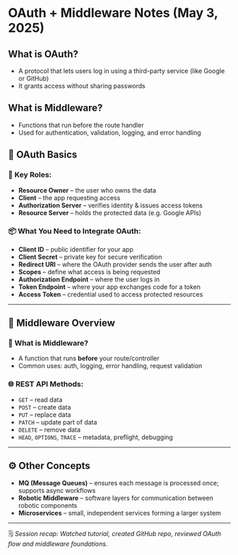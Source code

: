 # OAuth + Middleware Notes (May 3, 2025)

## What is OAuth?
- A protocol that lets users log in using a third-party service (like Google or GitHub)
- It grants access without sharing passwords

## What is Middleware?
- Functions that run before the route handler
- Used for authentication, validation, logging, and error handling

## 🔐 OAuth Basics

### 🧠 Key Roles:
- **Resource Owner** – the user who owns the data
- **Client** – the app requesting access
- **Authorization Server** – verifies identity & issues access tokens
- **Resource Server** – holds the protected data (e.g. Google APIs)

### 📦 What You Need to Integrate OAuth:
- **Client ID** – public identifier for your app
- **Client Secret** – private key for secure verification
- **Redirect URI** – where the OAuth provider sends the user after auth
- **Scopes** – define what access is being requested
- **Authorization Endpoint** – where the user logs in
- **Token Endpoint** – where your app exchanges code for a token
- **Access Token** – credential used to access protected resources

---

## 🧩 Middleware Overview

### 🔁 What is Middleware?
- A function that runs **before** your route/controller
- Common uses: auth, logging, error handling, request validation

### 🌐 REST API Methods:
- `GET` – read data
- `POST` – create data
- `PUT` – replace data
- `PATCH` – update part of data
- `DELETE` – remove data
- `HEAD`, `OPTIONS`, `TRACE` – metadata, preflight, debugging

---

## ⚙️ Other Concepts

- **MQ (Message Queues)** – ensures each message is processed once; supports async workflows
- **Robotic Middleware** – software layers for communication between robotic components
- **Microservices** – small, independent services forming a larger system

---

🗒️ _Session recap: Watched tutorial, created GitHub repo, reviewed OAuth flow and middleware foundations._
